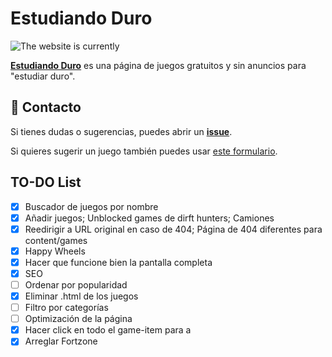 # Estudiando Duro

![The website is currently](https://img.shields.io/website-up-down-green-red/http/estudiandoduro.vercel.app.svg?label=Estudiando%20Duro)

**[Estudiando Duro](https://estudiandoduro.vercel.app/)** es una página de juegos gratuitos y sin anuncios para "estudiar duro".

## 📩 Contacto
Si tienes dudas o sugerencias, puedes abrir un **[issue](https://github.com/fgbbd/estudiandoduro/issues/new)**.

Si quieres sugerir un juego también puedes usar [este formulario](https://tally.so/r/3yoBvW).

## TO-DO List
- [x] Buscador de juegos por nombre
- [x] Añadir juegos; Unblocked games de dirft hunters; Camiones
- [x] Reedirigir a URL original en caso de 404; Página de 404 diferentes para content/games
- [x] Happy Wheels
- [x] Hacer que funcione bien la pantalla completa
- [x] SEO
- [ ] Ordenar por popularidad
- [x] Eliminar .html de los juegos
- [ ] Filtro por categorías
- [ ] Optimización de la página
- [x] Hacer click en todo el game-item para a
- [x] Arreglar Fortzone
